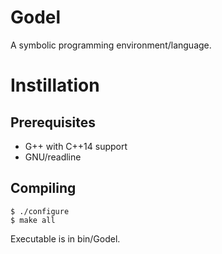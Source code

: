 # Godel
A symbolic programming environment/language.

# Instillation

## Prerequisites
* G++ with C++14 support
* GNU/readline

## Compiling

```
$ ./configure
$ make all
```

Executable is in bin/Godel.
